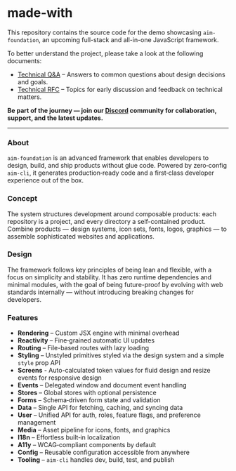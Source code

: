 # made-with

This repository contains the source code for the demo showcasing `aim-foundation`, an upcoming full-stack and all-in-one JavaScript framework.

To better understand the project, please take a look at the following documents:

- [Technical Q&A](./technical-qna.md) – Answers to common questions about design decisions and goals.
- [Technical RFC](./technical-rfc.md) – Topics for early discussion and feedback on technical matters.

**Be part of the journey — join our [Discord](https://discord.com/invite/NCNC7MA894) community for collaboration, support, and the latest updates.**

---

### About

`aim‑foundation` is an advanced framework that enables developers to design, build, and ship products without glue code. Powered by zero‑config `aim‑cli`, it generates production‑ready code and a first‑class developer experience out of the box.

### Concept

The system structures development around composable products: each repository is a project, and every directory a self-contained product. Combine products — design systems, icon sets, fonts, logos, graphics — to assemble sophisticated websites and applications.

### Design

The framework follows key principles of being lean and flexible, with a focus on simplicity and stability. It has zero runtime dependencies and minimal modules, with the goal of being future-proof by evolving with web standards internally — without introducing breaking changes for developers.

### Features

- **Rendering** – Custom JSX engine with minimal overhead
- **Reactivity** – Fine‑grained automatic UI updates
- **Routing** – File-based routes with lazy loading
- **Styling** – Unstyled primitives styled via the design system and a simple `style` prop API
- **Screens** - Auto-calculated token values for fluid design and resize events for responsive design
- **Events** – Delegated window and document event handling
- **Stores** – Global stores with optional persistence
- **Forms** – Schema‑driven form state and validation
- **Data** – Single API for fetching, caching, and syncing data
- **User** – Unified API for auth, roles, feature flags, and preference management
- **Media** – Asset pipeline for icons, fonts, and graphics
- **I18n** – Effortless built‑in localization
- **A11y** – WCAG‑compliant components by default
- **Config** – Reusable configuration accessible from anywhere
- **Tooling** – `aim‑cli` handles dev, build, test, and publish
